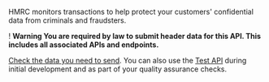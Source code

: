 <div class="markdown-text-styles">
                    <p>HMRC monitors transactions to help protect your customers' confidential data from criminals and fraudsters.</p>
<div class="govuk-warning-text warning-icon-fix">
  <span class="govuk-warning-text__icon warning-icon-ui-fix" aria-hidden="true">!</span>
  <strong class="govuk-warning-text__text">
    <span class="govuk-warning-text__assistive">Warning</span>
    You are required by law to submit header data for this API. This includes all associated APIs and endpoints.
  </strong>
</div>

[Check the data you need to send](https://developer.service.hmrc.gov.uk/guides/fraud-prevention/#why-you-must-send-data). 
You can also use the [Test API](https://developer.service.hmrc.gov.uk/api-documentation/docs/api/service/txm-fph-validator-api/1.0) during initial development and as part of your quality assurance checks.


